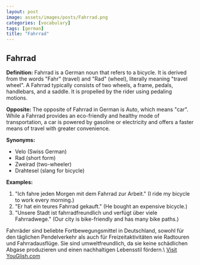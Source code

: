```yaml
---
layout: post
image: assets/images/posts/Fahrrad.png
categories: [vocabulary]
tags: [german]
title: "Fahrrad"
---
```


## Fahrrad

**Definition:** 
Fahrrad is a German noun that refers to a bicycle. It is derived from the words "Fahr" (travel) and "Rad" (wheel), literally meaning "travel wheel". A Fahrrad typically consists of two wheels, a frame, pedals, handlebars, and a saddle. It is propelled by the rider using pedaling motions.

**Opposite:** 
The opposite of Fahrrad in German is Auto, which means "car". While a Fahrrad provides an eco-friendly and healthy mode of transportation, a car is powered by gasoline or electricity and offers a faster means of travel with greater convenience.

**Synonyms:**
- Velo (Swiss German)
- Rad (short form)
- Zweirad (two-wheeler)
- Drahtesel (slang for bicycle)

**Examples:**
1. "Ich fahre jeden Morgen mit dem Fahrrad zur Arbeit." (I ride my bicycle to work every morning.)
2. "Er hat ein teures Fahrrad gekauft." (He bought an expensive bicycle.)
3. "Unsere Stadt ist fahrradfreundlich und verfügt über viele Fahrradwege." (Our city is bike-friendly and has many bike paths.)

Fahrräder sind beliebte Fortbewegungsmittel in Deutschland, sowohl für den täglichen Pendelverkehr als auch für Freizeitaktivitäten wie Radtouren und Fahrradausflüge. Sie sind umweltfreundlich, da sie keine schädlichen Abgase produzieren und einen nachhaltigen Lebensstil fördern.\ <a id="yg-widget-0" class="youglish-widget" data-query="Fahrrad" data-lang="german" data-components="8412" data-auto-start="0" data-bkg-color="theme_light" data-title="How%20to%20pronounce%20Fahrrad%20in%20German"  rel="nofollow" href="https://youglish.com">Visit YouGlish.com</a><script async src="https://youglish.com/public/emb/widget.js" charset="utf-8"></script>